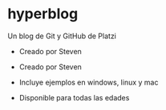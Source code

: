 # hyperblog
Un blog de Git y GitHub de Platzi

* Creado por Steven
* Creado por Steven

* Incluye ejemplos en windows, linux y mac
* Disponible para todas las edades
